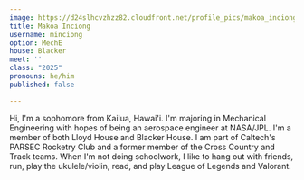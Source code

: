 ```yaml
---
image: https://d24slhcvzhzz82.cloudfront.net/profile_pics/makoa_inciong.jpg
title: Makoa Inciong
username: minciong
option: MechE
house: Blacker
meet: ''
class: "2025"
pronouns: he/him
published: false

---
```

Hi, I'm a sophomore from Kailua, Hawai'i. I'm majoring in Mechanical Engineering with hopes of being an aerospace engineer at NASA/JPL. I'm a member of both Lloyd House and Blacker House. I am part of Caltech's PARSEC Rocketry Club and a former member of the Cross Country and Track teams. When I'm not doing schoolwork, I like to hang out with friends, run, play the ukulele/violin, read, and play League of Legends and Valorant.